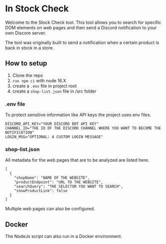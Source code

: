 # In Stock Check

Welcome to the Stock Check tool. This tool allows you to search for specific DOM elements on web pages and then send a Discord notification to your own Discore server.

The tool was originally built to send a notification when a certain product is back in stock in a store.

## How to setup

1. Clone the repo
2. `run npm ci` with node 16.X
3. create a `.env` file in project root
4. create a `shop-list.json` file in /src folder

### .env file

To protect sensitive information like API keys the project uses env files.

```
DISCORD_API_KEY="YOUR DISCORD BOT API KEY"
CHANNEL_ID="THE ID OF THE DISCORD CHANNEL WHERE YOU WANT TO BECOME THE NOTIFICATION"
LOGIN_MSG="OPTIONAL: A CUSTOM LOGIN MESSAGE"
```

### shop-list.json

All metadata for the web pages that are to be analyzed are listed here.

```
[
  {
    "shopName": "NAME OF THE WEBSITE",
    "productEndpoint": "URL TO THE WEBSITE",
    "searchQuery": "THE SELECTOR YOU WANT TO SEARCH",
    "showProductLink": false
  }
]
```

Multiple web pages can also be configured.

## Docker

The NodeJs script can also run in a Docker environment.
